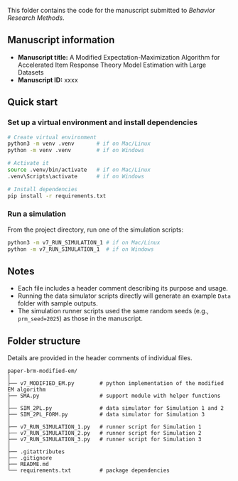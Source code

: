 This folder contains the code for the manuscript submitted to *Behavior Research Methods*.

## Manuscript information

- **Manuscript title:** A Modified Expectation-Maximization Algorithm for Accelerated Item Response Theory Model Estimation with Large Datasets
- **Manuscript ID:** xxxx

## Quick start

### Set up a virtual environment and install dependencies

```bash
# Create virtual environment
python3 -m venv .venv       # if on Mac/Linux
python -m venv .venv        # if on Windows

# Activate it
source .venv/bin/activate   # if on Mac/Linux
.venv\Scripts\activate      # if on Windows

# Install dependencies
pip install -r requirements.txt
```

### Run a simulation

From the project directory, run one of the simulation scripts:

```bash
python3 -m v7_RUN_SIMULATION_1 # if on Mac/Linux
python -m v7_RUN_SIMULATION_1  # if on Windows
```

## Notes

- Each file includes a header comment describing its purpose and usage.
- Running the data simulator scripts directly will generate an example `Data` folder with sample outputs.
- The simulation runner scripts used the same random seeds (e.g., `prm_seed=2025`) as those in the manuscript.

## Folder structure

Details are provided in the header comments of individual files.

```text
paper-brm-modified-em/
│
├── v7_MODIFIED_EM.py        # python implementation of the modified EM algorithm
├── SMA.py                   # support module with helper functions
│
├── SIM_2PL.py               # data simulator for Simulation 1 and 2
├── SIM_2PL_FORM.py          # data simulator for Simulation 3
│
├── v7_RUN_SIMULATION_1.py   # runner script for Simulation 1
├── v7_RUN_SIMULATION_2.py   # runner script for Simulation 2
├── v7_RUN_SIMULATION_3.py   # runner script for Simulation 3
│
├── .gitattributes
├── .gitignore
├── README.md
└── requirements.txt         # package dependencies
```
